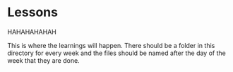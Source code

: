 # Lessons

HAHAHAHAHAH

This is where the learnings will happen. There should be a folder in this directory for every week and the files should be named after the day of the week that they are done.
